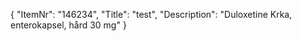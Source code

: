 {
  "ItemNr": "146234",
  "Title": "test",
  "Description": "Duloxetine Krka, enterokapsel, hård 30 mg"
}